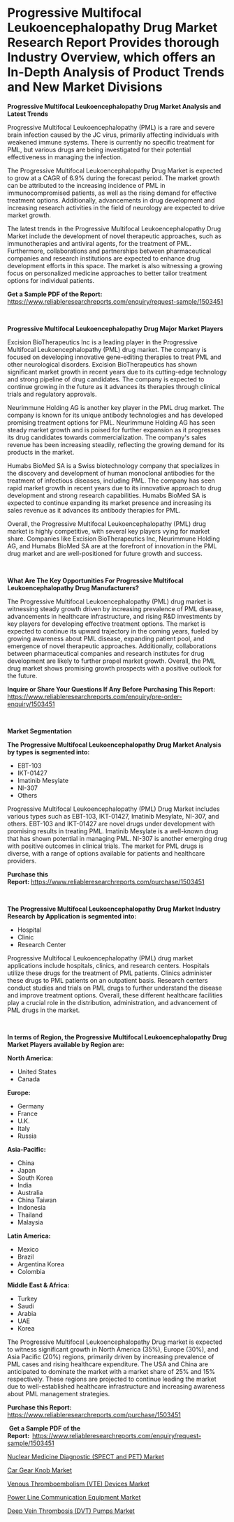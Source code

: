 <p><h1>Progressive Multifocal Leukoencephalopathy Drug Market Research Report Provides thorough Industry Overview, which offers an In-Depth Analysis of Product Trends and New Market Divisions</h1></p><p><strong>Progressive Multifocal Leukoencephalopathy Drug Market Analysis and Latest Trends</strong></p>
<p><p>Progressive Multifocal Leukoencephalopathy (PML) is a rare and severe brain infection caused by the JC virus, primarily affecting individuals with weakened immune systems. There is currently no specific treatment for PML, but various drugs are being investigated for their potential effectiveness in managing the infection.</p><p>The Progressive Multifocal Leukoencephalopathy Drug Market is expected to grow at a CAGR of 6.9% during the forecast period. The market growth can be attributed to the increasing incidence of PML in immunocompromised patients, as well as the rising demand for effective treatment options. Additionally, advancements in drug development and increasing research activities in the field of neurology are expected to drive market growth.</p><p>The latest trends in the Progressive Multifocal Leukoencephalopathy Drug Market include the development of novel therapeutic approaches, such as immunotherapies and antiviral agents, for the treatment of PML. Furthermore, collaborations and partnerships between pharmaceutical companies and research institutions are expected to enhance drug development efforts in this space. The market is also witnessing a growing focus on personalized medicine approaches to better tailor treatment options for individual patients.</p></p>
<p><strong>Get a Sample PDF of the Report:&nbsp;</strong> <a href="https://www.reliableresearchreports.com/enquiry/request-sample/1503451">https://www.reliableresearchreports.com/enquiry/request-sample/1503451</a></p>
<p>&nbsp;</p>
<p><strong>Progressive Multifocal Leukoencephalopathy Drug Major Market Players</strong></p>
<p><p>Excision BioTherapeutics Inc is a leading player in the Progressive Multifocal Leukoencephalopathy (PML) drug market. The company is focused on developing innovative gene-editing therapies to treat PML and other neurological disorders. Excision BioTherapeutics has shown significant market growth in recent years due to its cutting-edge technology and strong pipeline of drug candidates. The company is expected to continue growing in the future as it advances its therapies through clinical trials and regulatory approvals.</p><p>Neurimmune Holding AG is another key player in the PML drug market. The company is known for its unique antibody technologies and has developed promising treatment options for PML. Neurimmune Holding AG has seen steady market growth and is poised for further expansion as it progresses its drug candidates towards commercialization. The company's sales revenue has been increasing steadily, reflecting the growing demand for its products in the market.</p><p>Humabs BioMed SA is a Swiss biotechnology company that specializes in the discovery and development of human monoclonal antibodies for the treatment of infectious diseases, including PML. The company has seen rapid market growth in recent years due to its innovative approach to drug development and strong research capabilities. Humabs BioMed SA is expected to continue expanding its market presence and increasing its sales revenue as it advances its antibody therapies for PML.</p><p>Overall, the Progressive Multifocal Leukoencephalopathy (PML) drug market is highly competitive, with several key players vying for market share. Companies like Excision BioTherapeutics Inc, Neurimmune Holding AG, and Humabs BioMed SA are at the forefront of innovation in the PML drug market and are well-positioned for future growth and success.</p></p>
<p>&nbsp;</p>
<p><strong>What Are The Key Opportunities For Progressive Multifocal Leukoencephalopathy Drug Manufacturers?</strong></p>
<p><p>The Progressive Multifocal Leukoencephalopathy (PML) drug market is witnessing steady growth driven by increasing prevalence of PML disease, advancements in healthcare infrastructure, and rising R&D investments by key players for developing effective treatment options. The market is expected to continue its upward trajectory in the coming years, fueled by growing awareness about PML disease, expanding patient pool, and emergence of novel therapeutic approaches. Additionally, collaborations between pharmaceutical companies and research institutes for drug development are likely to further propel market growth. Overall, the PML drug market shows promising growth prospects with a positive outlook for the future.</p></p>
<p><strong>Inquire or Share Your Questions If Any Before Purchasing This Report:</strong> <a href="https://www.reliableresearchreports.com/enquiry/pre-order-enquiry/1503451">https://www.reliableresearchreports.com/enquiry/pre-order-enquiry/1503451</a></p>
<p>&nbsp;</p>
<p><strong>Market Segmentation</strong></p>
<p><strong>The Progressive Multifocal Leukoencephalopathy Drug Market Analysis by types is segmented into:</strong></p>
<p><ul><li>EBT-103</li><li>IKT-01427</li><li>Imatinib Mesylate</li><li>NI-307</li><li>Others</li></ul></p>
<p><p>Progressive Multifocal Leukoencephalopathy (PML) Drug Market includes various types such as EBT-103, IKT-01427, Imatinib Mesylate, NI-307, and others. EBT-103 and IKT-01427 are novel drugs under development with promising results in treating PML. Imatinib Mesylate is a well-known drug that has shown potential in managing PML. NI-307 is another emerging drug with positive outcomes in clinical trials. The market for PML drugs is diverse, with a range of options available for patients and healthcare providers.</p></p>
<p><strong>Purchase this Report:&nbsp;</strong><a href="https://www.reliableresearchreports.com/purchase/1503451">https://www.reliableresearchreports.com/purchase/1503451</a></p>
<p>&nbsp;</p>
<p><strong>The Progressive Multifocal Leukoencephalopathy Drug Market Industry Research by Application is segmented into:</strong></p>
<p><ul><li>Hospital</li><li>Clinic</li><li>Research Center</li></ul></p>
<p><p>Progressive Multifocal Leukoencephalopathy (PML) drug market applications include hospitals, clinics, and research centers. Hospitals utilize these drugs for the treatment of PML patients. Clinics administer these drugs to PML patients on an outpatient basis. Research centers conduct studies and trials on PML drugs to further understand the disease and improve treatment options. Overall, these different healthcare facilities play a crucial role in the distribution, administration, and advancement of PML drugs in the market.</p></p>
<p>&nbsp;</p>
<p><strong>In terms of Region, the Progressive Multifocal Leukoencephalopathy Drug Market Players available by Region are:</strong></p>
<p>
    <p> <strong> North America: </strong>
        <ul>
            <li>United States</li>
            <li>Canada</li>
        </ul>
        </p> 
    <p> <strong> Europe: </strong>
        <ul>
            <li>Germany</li>
            <li>France</li>
            <li>U.K.</li>
            <li>Italy</li>
            <li>Russia</li>
        </ul>
        </p> 
    <p> <strong> Asia-Pacific: </strong>
        <ul>
            <li>China</li>
            <li>Japan</li>
            <li>South Korea</li>
            <li>India</li>
            <li>Australia</li>
            <li>China Taiwan</li>
            <li>Indonesia</li>
            <li>Thailand</li>
            <li>Malaysia</li>
        </ul>
        </p> 
    <p> <strong> Latin America: </strong>
        <ul>
            <li>Mexico</li>
            <li>Brazil</li>
            <li>Argentina Korea</li>
            <li>Colombia</li>
        </ul>
        </p> 
    <p> <strong> Middle East & Africa: </strong>
        <ul>
            <li>Turkey</li>
            <li>Saudi</li>
            <li>Arabia</li>
            <li>UAE</li>
            <li>Korea</li>
        </ul>
    </p>
    </p>
<p><p>The Progressive Multifocal Leukoencephalopathy Drug market is expected to witness significant growth in North America (35%), Europe (30%), and Asia Pacific (20%) regions, primarily driven by increasing prevalence of PML cases and rising healthcare expenditure. The USA and China are anticipated to dominate the market with a market share of 25% and 15% respectively. These regions are projected to continue leading the market due to well-established healthcare infrastructure and increasing awareness about PML management strategies.</p></p>
<p><strong>Purchase this Report: </strong><a href="https://www.reliableresearchreports.com/purchase/1503451">https://www.reliableresearchreports.com/purchase/1503451</a></p>
<p>&nbsp;<strong>Get a Sample PDF of the Report:&nbsp;&nbsp;</strong><a href="https://www.reliableresearchreports.com/enquiry/request-sample/1503451">https://www.reliableresearchreports.com/enquiry/request-sample/1503451</a></p>
<p><strong></strong></p>
<p><p><a href="https://medium.com/p/b596be1f34de/edit">Nuclear Medicine Diagnostic (SPECT and PET) Market</a></p><p><a href="https://github.com/wwwkeltoum/Market-Research-Report-List-1/blob/main/car-gear-knob-market.md">Car Gear Knob Market</a></p><p><a href="https://medium.com/p/714f8285d592/edit">Venous Thromboembolism (VTE) Devices Market</a></p><p><a href="https://github.com/gamblestampleyjenny50m5sl6/Market-Research-Report-List-1/blob/main/power-line-communication-equipment-market.md">Power Line Communication Equipment Market</a></p><p><a href="https://medium.com/p/81f53c7c36cf/edit">Deep Vein Thrombosis (DVT) Pumps Market</a></p></p>